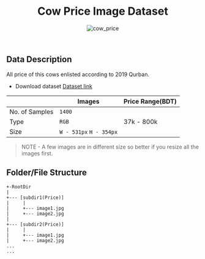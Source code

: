 
<h1 align ="center">Cow Price Image Dataset</h1>

<p align="center">
    <a>
        <img alt='cow_price' src='https://cdn2.iconfinder.com/data/icons/agriculture-business-2/512/xxx031-512.png'/>
    </a>
    <br>
</p>
<br>

## Data Description

All price of this cows enlisted according to 2019 Qurban.
- Download dataset [Dataset link](https://drive.google.com/file/d/1kcwx93AlvoMcCmBpnPptIETRYo_qg8cI/view?usp=sharing)

|                |Images                         | Price Range(BDT)            |
|----------------|-------------------------------|-----------------------------|
|No. of Samples  |`1400`                         |                             |
|Type            |`RGB`                          |       37k - 800k            |
|Size            |`W - 531px` `H - 354px`        |                             |
> NOTE - A few images are in different size so better if you resize all the images first.


## Folder/File Structure
```
+-RootDir
|
+--- [subdir1(Price)]
|     |
|     +--- image1.jpg
|     +--- image2.jpg
|
+--- [subdir2(Price)]
|     |
|     +--- image1.jpg
|     +--- image2.jpg
...
...
```
